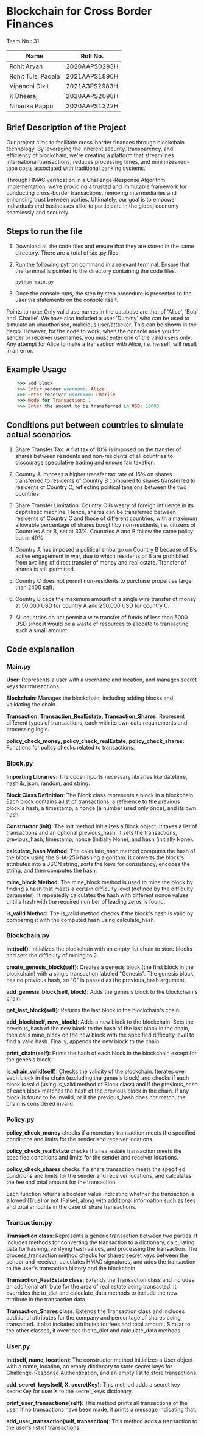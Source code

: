 # Blockchain for Cross Border Finances

Team No.: 31

| Name  | Roll No. |
| ------------- | ------------- |
| Rohit Aryan  | 2020AAPS0293H  |
| Rohit Tulsi Padala  | 2021AAPS1896H  |
| Vipanchi Dixit  | 2021A3PS2983H  |
| K Dheeraj  | 2020AAPS2098H  |
| Niharika Pappu | 2020AAPS1322H  |

## Brief Description of the Project
Our project aims to facilitate cross-border finances through blockchain technology. By leveraging the inherent security, transparency, and efficiency of blockchain, we're creating a platform that streamlines international transactions, reduces processing times, and minimizes red-tape costs associated with traditional banking systems. 

Through HMAC verification in a Challenge-Response Algorithm Implementation, we're providing a trusted and immutable framework for conducting cross-border transactions, removing intermediaries and enhancing trust between parties. Ultimately, our goal is to empower individuals and businesses alike to participate in the global economy seamlessly and securely.

## Steps to run the file

1. Download all the code files and ensure that they are stored in the same directory. There are a total of six .py files.
2. Run the following python command in a relevant terminal. Ensure that the terminal is pointed to the directory containing the code files.

    ```
    python main.py
    ```
3. Once the console runs, the step by step procedure is presented to the user via statements on the console itself.

Points to note: Only valid usernames in the database are that of 'Alice', 'Bob' and 'Charlie'. We have also included a user 'Dummy' who can be used to simulate an unauthorised, malicious user/attacker. This can be shown in the demo. However, for the code to work, when the console asks you for sender or receiver usernames, you must enter one of the valid users only. Any attempt for Alice to make a transaction with Alice, i.e. herself, will result in an error.

## Example Usage

``` ruby
    >>> add block
    >>> Enter sender username: Alice
    >>> Enter receiver username: Charlie
    >>> Mode for Transaction: 1
    >>> Enter the amount to be transferred in USD: 10000
```

## Conditions put between countries to simulate actual scenarios

1. Share Transfer Tax: A flat tax of 10% is imposed on the transfer of shares between residents and non-residents of all countries to discourage speculative trading and ensure fair taxation. 

2. Country A imposes a higher transfer tax rate of 15% on shares transferred to residents of Country B compared to shares transferred to residents of Country C, reflecting political tensions between the two countries.

3. Share Transfer Limitation: Country C is weary of foreign influence in its capitalistic machine. 
Hence, shares can be transferred between residents of Country C and those of different countries, with a maximum allowable percentage of shares bought by non-residents, i.e. citizens of Countries A or B, set at 33%. Countries A and B follow the same policy but at 49%.

4. Country A has imposed a political embargo on Country B because of B’s active engagement in war, due to which residents of B are prohibited from availing of direct transfer of money and real estate. Transfer of shares is still permitted.

5. Country C does not permit non-residents to purchase properties larger than 2400 sqft. 

6. Country B caps the maximum amount of a single wire transfer of money at 50,000 USD for country A and 250,000 USD for country C.

7. All countries do not permit a wire transfer of funds of less than 5000 USD since it would be a waste of resources to allocate to transacting such a small amount.

## Code explanation

### Main.py

**User**: Represents a user with a username and location, and manages secret keys for transactions.

**Blockchain**: Manages the blockchain, including adding blocks and validating the chain.

**Transaction, Transaction_RealEstate, Transaction_Shares**: Represent different types of transactions, each with its own data requirements and processing logic.

**policy_check_money, policy_check_realEstate, policy_check_shares**: Functions for policy checks related to transactions.

### Block.py
    
**Importing Libraries**: The code imports necessary libraries like datetime, hashlib, json, random, and string.

**Block Class Definition**: The Block class represents a block in a blockchain. Each block contains a list of transactions, a reference to the previous block's hash, a timestamp, a nonce (a number used only once), and its own hash.

**Constructor (__init__)**: The __init__ method initializes a Block object. It takes a list of transactions and an optional previous_hash. It sets the transactions, previous_hash, timestamp, nonce (initially None), and hash (initially None).

**calculate_hash Method**: The calculate_hash method computes the hash of the block using the SHA-256 hashing algorithm. It converts the block's attributes into a JSON string, sorts the keys for consistency, encodes the string, and then computes the hash.

**mine_block Method**: The mine_block method is used to mine the block by finding a hash that meets a certain difficulty level (defined by the difficulty parameter). It repeatedly calculates the hash with different nonce values until a hash with the required number of leading zeros is found.

**is_valid Method**: The is_valid method checks if the block's hash is valid by comparing it with the computed hash using calculate_hash.


### Blockchain.py

**__init__(self)**: Initializes the blockchain with an empty list chain to store blocks and sets the difficulty of mining to 2.

**create_genesis_block(self)**: Creates a genesis block (the first block in the blockchain) with a single transaction labeled "Genesis". The genesis block has no previous hash, so "0" is passed as the previous_hash argument.

**add_genesis_block(self, block)**: Adds the genesis block to the blockchain's chain.

**get_last_block(self)**: Returns the last block in the blockchain's chain.

**add_block(self, new_block)**: Adds a new block to the blockchain. Sets the previous_hash of the new block to the hash of the last block in the chain, then calls mine_block on the new block with the specified difficulty level to find a valid hash. Finally, appends the new block to the chain.

**print_chain(self)**: Prints the hash of each block in the blockchain except for the genesis block.

**is_chain_valid(self)**: Checks the validity of the blockchain. Iterates over each block in the chain (excluding the genesis block) and checks if each block is valid (using is_valid method of Block class) and if the previous_hash of each block matches the hash of the previous block in the chain. If any block is found to be invalid, or if the previous_hash does not match, the chain is considered invalid.

### Policy.py

**policy_check_money** checks if a monetary transaction meets the specified conditions and limits for the sender and receiver locations.

**policy_check_realEstate** checks if a real estate transaction meets the specified conditions and limits for the sender and receiver locations.

**policy_check_shares** checks if a share transaction meets the specified conditions and limits for the sender and receiver locations, and calculates the fee and total amount for the transaction.

Each function returns a boolean value indicating whether the transaction is allowed (True) or not (False), along with additional information such as fees and total amounts in the case of share transactions.

### Transaction.py

**Transaction class**: Represents a generic transaction between two parties. It includes methods for converting the transaction to a dictionary, calculating data for hashing, verifying hash values, and processing the transaction. The process_transaction method checks for shared secret keys between the sender and receiver, calculates HMAC signatures, and adds the transaction to the user's transaction history and the blockchain.

**Transaction_RealEstate class**: Extends the Transaction class and includes an additional attribute for the area of real estate being transacted. It overrides the to_dict and calculate_data methods to include the new attribute in the transaction data.

**Transaction_Shares class**: Extends the Transaction class and includes additional attributes for the company and percentage of shares being transacted. It also includes attributes for fees and total amount. Similar to the other classes, it overrides the to_dict and calculate_data methods.

### User.py

**__init__(self, name, location)**: The constructor method initializes a User object with a name, location, an empty dictionary to store secret keys for Challenge-Response Authentication, and an empty list to store transactions.

**add_secret_keys(self, X, secretKey)**: This method adds a secret key secretKey for user X to the secret_keys dictionary.

**print_user_transactions(self)**: This method prints all transactions of the user. If no transactions have been made, it prints a message indicating that.

**add_user_transaction(self, transaction)**: This method adds a transaction to the user's list of transactions.
